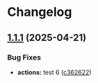 # Changelog

## [1.1.1](https://github.com/MapColonies/actions/compare/artifactory-login-v1.1.0...artifactory-login-v1.1.1) (2025-04-21)


### Bug Fixes

* **actions:** test 6 ([c362622](https://github.com/MapColonies/actions/commit/c36262249e5ce1710a5b7d2567975003d2d54d68))
